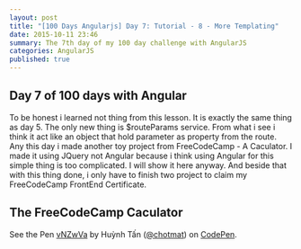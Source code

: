 ```yaml
---
layout: post
title: "[100 Days Angularjs] Day 7: Tutorial - 8 - More Templating"
date: 2015-10-11 23:46
summary: The 7th day of my 100 day challenge with AngularJS
categories: AngularJS
published: true
---
```



## Day 7 of 100 days with Angular

To be honest i learned not thing from this lesson. It is exactly the same thing as day 5. The only
new thing is $routeParams service. From what i see i think it act like an object that hold 
parameter as property from the route. Any this day i made another toy project from FreeCodeCamp - A
Caculator. I made it using JQuery not Angular because i think using Angular for this simple thing 
is too complicated. I will show it here anyway. And beside that with this thing done, i only have 
to finish two project to claim my FreeCodeCamp FrontEnd Certificate.

## The FreeCodeCamp Caculator

<p data-height="540" data-theme-id="0" data-slug-hash="vNZwVa" data-default-tab="result" data-user="chotmat" class='codepen'>See the Pen <a href='http://codepen.io/chotmat/pen/vNZwVa/'>vNZwVa</a> by Huỳnh Tấn (<a href='http://codepen.io/chotmat'>@chotmat</a>) on <a href='http://codepen.io'>CodePen</a>.</p>
<script async src="//assets.codepen.io/assets/embed/ei.js"></script>
